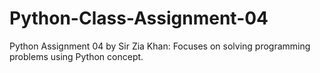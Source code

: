 # Python-Class-Assignment-04
Python Assignment 04 by Sir Zia Khan: Focuses on solving programming problems using Python concept.


